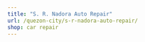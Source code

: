 ```yaml
---
title: "S. R. Nadora Auto Repair"
url: /quezon-city/s-r-nadora-auto-repair/
shop: car repair
---
```

